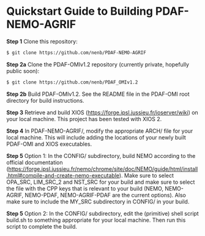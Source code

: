 Quickstart Guide to Building PDAF-NEMO-AGRIF
============================================

 **Step 1** Clone this repository:
``` bash
$ git clone https://github.com/nenb/PDAF-NEMO-AGRIF
```

**Step 2a** Clone the PDAF-OMIv1.2 repository (currently private, hopefully public soon):
``` bash
$ git clone https://github.com/nenb/PDAF_OMIv1.2
```

**Step 2b** Build PDAF-OMIv1.2. See the README file in the PDAF-OMI root directory for build instructions.

**Step 3** Retrieve and build XIOS (https://forge.ipsl.jussieu.fr/ioserver/wiki) on your local machine. This project has been tested with XIOS 2.

**Step 4** In PDAF-NEMO-AGRIF/, modify the appropriate ARCH/ file for your local machine. This will include adding the locations of your newly built PDAF-OMI 
and XIOS executables.

**Step 5** Option 1: In the CONFIG/ subdirectory, build NEMO according to the official documentation 
(https://forge.ipsl.jussieu.fr/nemo/chrome/site/doc/NEMO/guide/html/install.html#compile-and-create-nemo-executable). Make sure to select OPA_SRC, LIM_SRC_2 and
NST_SRC for your build and make sure to select the file with the CPP keys that is relevant to your build (NEMO, NEMO-AGRIF, NEMO-PDAF, NEMO-AGRIF-PDAF are the
current options). Also make sure to include the MY_SRC subdirectory in CONFIG/ in your build.

**Step 5** Option 2: In the CONFIG/ subdirectory, edit the (primitive) shell script build.sh to something appropriate for your local machine. Then run this script
to complete the build.
